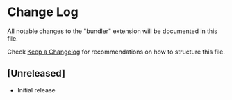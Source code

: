 # Change Log

All notable changes to the "bundler" extension will be documented in this file.

Check [Keep a Changelog](http://keepachangelog.com/) for recommendations on how to structure this file.

## [Unreleased]

- Initial release